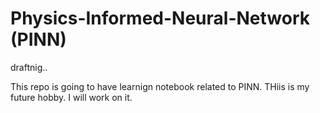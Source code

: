# Physics-Informed-Neural-Network (PINN)

draftnig..

This repo is going to have learnign notebook related to PINN. THiis is my future hobby. I will work on it. 
